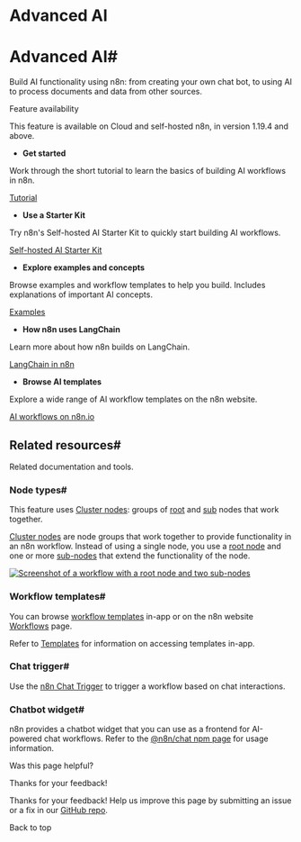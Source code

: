 # Advanced AI

[ ](https://github.com/n8n-io/n8n-docs/edit/main/docs/advanced-ai/index.md "Edit this page")

# Advanced AI#

Build AI functionality using n8n: from creating your own chat bot, to using AI to process documents and data from other sources.

Feature availability

This feature is available on Cloud and self-hosted n8n, in version 1.19.4 and above.

  * **Get started**

Work through the short tutorial to learn the basics of building AI workflows in n8n.

[ Tutorial](intro-tutorial/)

  * **Use a Starter Kit**

Try n8n's Self-hosted AI Starter Kit to quickly start building AI workflows.

[ Self-hosted AI Starter Kit](../hosting/starter-kits/ai-starter-kit/)

  * **Explore examples and concepts**

Browse examples and workflow templates to help you build. Includes explanations of important AI concepts.

[ Examples](examples/introduction/)

  * **How n8n uses LangChain**

Learn more about how n8n builds on LangChain.

[ LangChain in n8n](langchain/overview/)

  * **Browse AI templates**

Explore a wide range of AI workflow templates on the n8n website.

[ AI workflows on n8n.io](https://n8n.io/workflows/?categories=25)




## Related resources#

Related documentation and tools.

### Node types#

This feature uses [Cluster nodes](../integrations/builtin/cluster-nodes/): groups of [root](../integrations/builtin/cluster-nodes/root-nodes/) and [sub](../integrations/builtin/cluster-nodes/sub-nodes/) nodes that work together.

[Cluster nodes](../glossary/#cluster-node-n8n) are node groups that work together to provide functionality in an n8n workflow. Instead of using a single node, you use a [root node](../glossary/#root-node-n8n) and one or more [sub-nodes](../glossary/#sub-node-n8n) that extend the functionality of the node.

[![Screenshot of a workflow with a root node and two sub-nodes](../_images/integrations/builtin/cluster-nodes/root-sub-nodes.png)](https://docs.n8n.io/_images/integrations/builtin/cluster-nodes/root-sub-nodes.png)

### Workflow templates#

You can browse [workflow templates](../glossary/#template-n8n) in-app or on the n8n website [Workflows](https://n8n.io/workflows/?categories=25,26) page.

Refer to [Templates](../workflows/templates/) for information on accessing templates in-app.

### Chat trigger#

Use the [n8n Chat Trigger](../integrations/builtin/core-nodes/n8n-nodes-langchain.chattrigger/) to trigger a workflow based on chat interactions.

### Chatbot widget#

n8n provides a chatbot widget that you can use as a frontend for AI-powered chat workflows. Refer to the [@n8n/chat npm page](https://www.npmjs.com/package/@n8n/chat) for usage information.

Was this page helpful? 

Thanks for your feedback! 

Thanks for your feedback! Help us improve this page by submitting an issue or a fix in our [GitHub repo](https://github.com/n8n-io/n8n-docs). 

Back to top 
